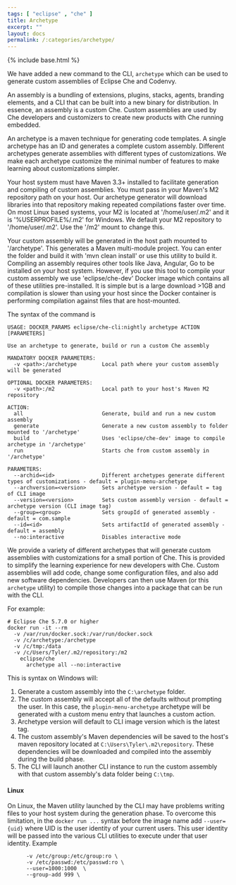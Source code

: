 ```yaml
---
tags: [ "eclipse" , "che" ]
title: Archetype
excerpt: ""
layout: docs
permalink: /:categories/archetype/
---
```

{% include base.html %}

We have added a new command to the CLI, `archetype` which can be used to generate custom assemblies of Eclipse Che and Codenvy.

An assembly is a bundling of extensions, plugins, stacks, agents, branding elements, and a CLI
that can be built into a new binary for distribution. In essence, an assembly is a custom Che. Custom assemblies are used by Che developers and customizers to create new products with Che running embedded.

An archetype is a maven technique for generating code templates. A single archetype has an ID and
generates a complete custom assembly. Different archetypes generate assemblies with different
types of customizations. We make each archetype customize the minimal number of features to make
learning about customizations simpler.

Your host system must have Maven 3.3+ installed to facilitate generation and compiling of custom
assemblies. You must pass in your Maven's M2 repository path on your host. Our archetype generator
will download libraries into that repository making repeated compilations faster over time.
On most Linux based systems, your M2 is located at '/home/user/.m2' and it is '%USERPROFILE%/.m2'
for Windows. We default your M2 repository to '/home/user/.m2'. Use the '/m2' mount to change this.

Your custom assembly will be generated in the host path mounted to '/archetype'. This generates a
Maven multi-module project. You can enter the folder and build it with 'mvn clean install' or use
this utility to build it. Compiling an assembly requires other tools like Java, Angular, Go to be
installed on your host system. However, if you use this tool to compile your custom assembly we
use 'eclipse/che-dev' Docker image which contains all of these utilities pre-installed. It is simple
but is a large download >1GB and compilation is slower than using your host since the Docker
container is performing compilation against files that are host-mounted.

The syntax of the command is
```
USAGE: DOCKER_PARAMS eclipse/che-cli:nightly archetype ACTION [PARAMETERS]

Use an archetype to generate, build or run a custom Che assembly

MANDATORY DOCKER PARAMETERS:
  -v <path>:/archetype        Local path where your custom assembly will be generated

OPTIONAL DOCKER PARAMETERS:
  -v <path>:/m2               Local path to your host's Maven M2 repository

ACTION:
  all                         Generate, build and run a new custom assembly
  generate                    Generate a new custom assembly to folder mounted to '/archetype'
  build                       Uses 'eclipse/che-dev' image to compile archetype in '/archetype'
  run                         Starts che from custom assembly in '/archetype'

PARAMETERS:
  --archid=<id>               Different archetypes generate different types of customizations - default = plugin-menu-archetype
  --archversion=<version>     Sets archetype version - default = tag of CLI image
  --version=<version>         Sets custom assembly version - default = archetype version (CLI image tag)
  --group=<group>             Sets groupId of generated assembly - default = com.sample
  --id=<id>                   Sets artifactId of generated assembly - default = assembly
  --no:interactive            Disables interactive mode
```

We provide a variety of different archetypes that will generate custom assemblies with customizations for a small portion of Che. This is provided to simplify the learning experience for new developers with Che. Custom assemblies will add code, change some configuration files, and also add new software dependencies. Developers can then use Maven (or this `archetype` utility) to compile those changes into a package that can be run with the CLI.

For example:
```
# Eclipse Che 5.7.0 or higher
docker run -it --rm
  -v /var/run/docker.sock:/var/run/docker.sock
  -v /c/archetype:/archetype
  -v /c/tmp:/data
  -v /c/Users/Tyler/.m2/repository:/m2
    eclipse/che
      archetype all --no:interactive
```
This is syntax on Windows will:
1. Generate a custom assembly into the `C:\archetype` folder.
2. The custom assembly will accept all of the defaults without prompting the user. In this case, the `plugin-menu-archetype` archetype will be generated with a custom menu entry that launches a custom action.
3. Archetype version will default to CLI image version which is the latest tag.
4. The custom assembly's Maven dependencies will be saved to the host's maven repository located at `C:\Users\Tyler\.m2\repository`. These dependencies will be downloaded and compiled into the assembly during the build phase.
5. The CLI will launch another CLI instance to run the custom assembly with that custom assembly's data folder being `C:\tmp`.

#### Linux
On Linux, the Maven utility launched by the CLI may have problems writing files to your host system during the generation phase. To overcome this limitation, in the `docker run ...` syntax before the image name add `--user={uid}` where UID is the user identity of your current users. This user identity will be passed into the various CLI utilities to execute under that user identity.
Example
```
      -v /etc/group:/etc/group:ro \
      -v /etc/passwd:/etc/passwd:ro \
      --user=1000:1000  \
      --group-add 999 \
```
